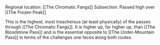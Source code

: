 Regional location: [[The Chromatic Fangs]]
Subsection: Passed high over [[The Frozen Peak]]

This is the highest, most treacherous (at least physically) of the passes through [[The Chromatic Fangs]]. It is higher up, far higher up, than [[The Bloodstone Pass]] and is the essential opposite to [[The Under-Mountain Pass]] in terms of the challenges one faces along both routes.